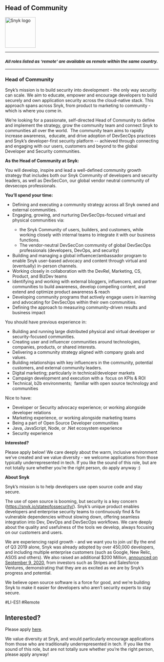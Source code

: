 Head of Community
---

<img src="https://res.cloudinary.com/snyk/image/upload/v1537345894/press-kit/brand/logo-black.png" width="100" alt="Snyk logo" />

<hr>
<h3><em><strong><sub>All roles listed as ‘remote’ are available as remote within the same country.</sub></strong></em></h3>
<hr>
<h3><strong>Head of Community</strong></h3>
<p><span style="font-weight: 400;">Snyk’s mission is to build security into development - the only way security can scale. </span><span style="font-weight: 400;">We aim to educate, empower and encourage developers to build securely and own application security across the cloud-native stack</span><span style="font-weight: 400;">. This approach spans across Snyk, from product to marketing to community - which is where you come in.</span></p>
<p><span style="font-weight: 400;">We’re looking for a passionate</span><span style="font-weight: 400;">, self-directed Head of Community to define and implement the strategy, grow the community team and connect Snyk to communities all over the world.&nbsp; The community team aims to rapidly increase awareness,&nbsp; educate, and drive adoption of DevSecOps practices and Snyk’s developer-first security platform -- achieved through connecting and engaging with our users, customers and beyond to the global Developer and Security communities.&nbsp;</span></p>
<p><strong>As the Head of Community at Snyk:</strong></p>
<p><span style="font-weight: 400;">You will develop, inspire and lead a well-defined community growth strategy that includes both our Snyk Community of developers and security leaders, as well as DevSecCon, our global vendor neutral community of devsecops professionals.&nbsp;</span></p>
<p><strong>You’ll spend your time:</strong></p>
<ul>
<li style="font-weight: 400;"><span style="font-weight: 400;">Defining and executing a community strategy across all Snyk owned and external communities.</span></li>
<li style="font-weight: 400;"><span style="font-weight: 400;">Engaging, growing, and nurturing DevSecOps-focused virtual and physical communities via:</span></li>
<ul>
<li style="font-weight: 400;"><span style="font-weight: 400;">the Snyk Community of users, builders, and customers, while working closely with internal teams to integrate it with our business functions.</span></li>
<li style="font-weight: 400;"><span style="font-weight: 400;">The vendor-neutral DevSecCon community of global DevSecOps professionals (developers, DevOps, and security)</span></li>
</ul>
<li style="font-weight: 400;"><span style="font-weight: 400;">Building and managing a global influencer/ambassador program to enable Snyk user-based advocacy and content through virtual and (eventually) in-person channels.</span></li>
<li style="font-weight: 400;"><span style="font-weight: 400;">Working closely in collaboration with the DevRel, Marketing, CS, Product, and BizDev teams</span></li>
<li style="font-weight: 400;"><span style="font-weight: 400;">Identifying and working with external bloggers, influencers, and partner communities to build awareness, develop compelling content, and extend and optimize product awareness &amp; reach</span></li>
<li style="font-weight: 400;"><span style="font-weight: 400;">Developing community programs that actively engage users in learning and advocating for DevSecOps within their own communities.&nbsp;</span></li>
<li style="font-weight: 400;"><span style="font-weight: 400;">Defining the approach to measuring community-driven results and business impact&nbsp;</span></li>
</ul>
<p><span style="font-weight: 400;">You should have previous experience in:</span></p>
<ul>
<li style="font-weight: 400;"><span style="font-weight: 400;">Building and running large distributed physical and virtual developer or security-focused communities.</span></li>
<li style="font-weight: 400;"><span style="font-weight: 400;">Creating user and influencer communities around technologies, companies, products, or shared interests.</span></li>
<li style="font-weight: 400;"><span style="font-weight: 400;">Delivering a community strategy aligned with company goals and values.</span></li>
<li style="font-weight: 400;"><span style="font-weight: 400;">Building relationships with key influencers in the community, potential customers, and external community leaders.</span></li>
<li style="font-weight: 400;"><span style="font-weight: 400;">Digital marketing; particularly in technical/developer markets&nbsp;</span></li>
<li style="font-weight: 400;"><span style="font-weight: 400;">Campaign development and execution with a&nbsp; focus on KPIs &amp; ROI&nbsp;</span></li>
<li style="font-weight: 400;"><span style="font-weight: 400;">Technical, b2b environments;&nbsp; familiar with open source technology and communities</span></li>
</ul>
<p><span style="font-weight: 400;">Nice to have:</span></p>
<ul>
<li style="font-weight: 400;"><span style="font-weight: 400;">Developer or Security advocacy experience; or working alongside developer relations</span></li>
<li style="font-weight: 400;"><span style="font-weight: 400;">Marketing experience, or working alongside marketing teams</span></li>
<li style="font-weight: 400;"><span style="font-weight: 400;">Being a part of Open Source Developer communities</span></li>
<li style="font-weight: 400;"><span style="font-weight: 400;">Java, JavaScript, Node, or .Net ecosystem experience</span></li>
<li style="font-weight: 400;"><span style="font-weight: 400;">Security experience</span></li>
</ul>
<p><strong>Interested?</strong></p>
<p><span style="font-weight: 400;">Please apply below! We care deeply about the warm, inclusive environment we’ve created and we value diversity - we welcome applications from those typically underrepresented in tech. If you like the sound of this role, but are not totally sure whether you’re the right person, do apply anyway :)</span></p>
<p><strong style="font-size: 14px;">About Snyk</strong></p>
<p><span style="font-weight: 400;">Snyk’s mission is to help developers use open source code and stay secure.&nbsp;</span></p>
<p><span style="font-weight: 400;">The use of open source is booming, but security is a key concern (</span><a href="https://snyk.io/stateofossecurity/"><span style="font-weight: 400;">https://snyk.io/stateofossecurity/</span></a><span style="font-weight: 400;">). Snyk’s unique product enables developers and enterprise security teams to continuously find &amp; fix vulnerable dependencies without slowing down, offering seamless integration into Dev, DevOps and DevSecOps workflows. </span><span style="font-weight: 400;">We care deeply about the quality and usefulness of the tools we develop, always focusing on our customers and users.&nbsp;</span></p>
<p><span style="font-weight: 400;">We are experiencing rapid growth - and we want you to join us! By the end of Q3 2019 alone, Snyk was already adopted by over 450,000 developers, and including multiple enterprise customers (such as Google, New Relic, ASOS and others). </span><span style="font-weight: 400;">We also raised an additional $200 Million, <a href="https://snyk.io/blog/snyk-closes-200m-to-modernize-security-industry/" target="_blank">announced on September 9, 2020</a></span><span style="font-weight: 400;">, from investors such as Stripes and Salesforce Ventures, demonstrating that they are as excited as we are by Snyk’s progress and potential</span><span style="font-weight: 400;">.</span></p>
<p><span style="font-weight: 400;">We believe open source software is a force for good, and we’re building Snyk to make it easier for developers who aren’t security experts to stay </span><span style="font-weight: 400;">secure.</span></p>
<p><span style="font-weight: 400;">#LI-ES1 #Remote</span></p>

Interested?
---

Please apply [here](https://boards.greenhouse.io/snyk/jobs/4941871002#app).

We value diversity at Snyk, and would particularly encourage applications from those who are traditionally underrepresented in tech.
If you like the sound of this role, but are not totally sure whether you’re the right person, please apply anyway!

